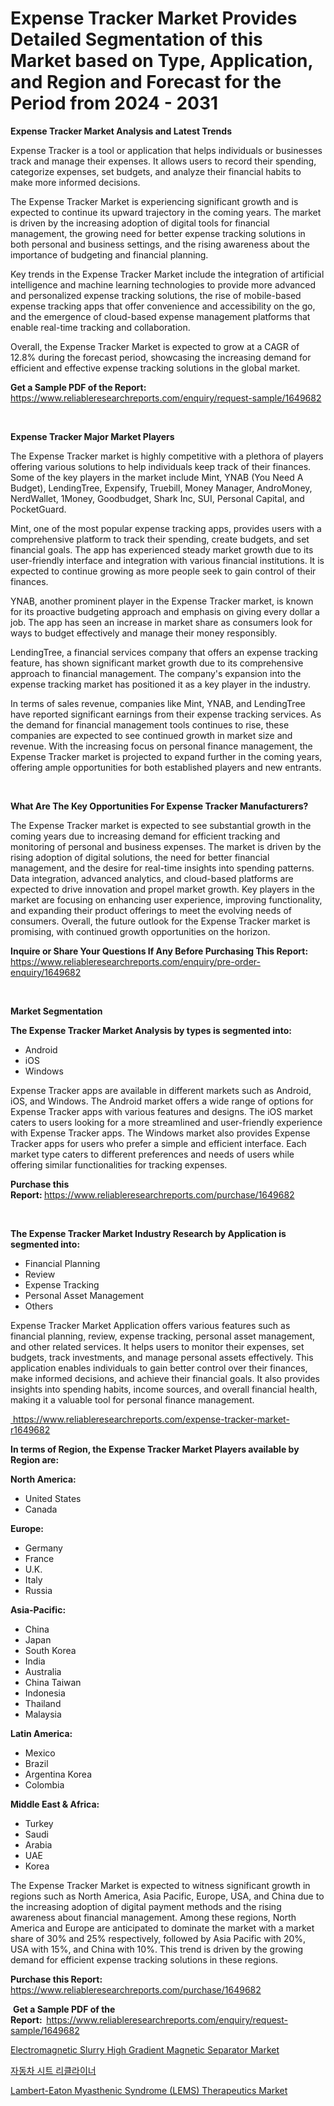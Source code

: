 <p><h1>Expense Tracker Market Provides Detailed Segmentation of this Market based on Type, Application, and Region and Forecast for the Period from 2024 - 2031</h1></p><p><strong>Expense Tracker Market Analysis and Latest Trends</strong></p>
<p><p>Expense Tracker is a tool or application that helps individuals or businesses track and manage their expenses. It allows users to record their spending, categorize expenses, set budgets, and analyze their financial habits to make more informed decisions.</p><p>The Expense Tracker Market is experiencing significant growth and is expected to continue its upward trajectory in the coming years. The market is driven by the increasing adoption of digital tools for financial management, the growing need for better expense tracking solutions in both personal and business settings, and the rising awareness about the importance of budgeting and financial planning.</p><p>Key trends in the Expense Tracker Market include the integration of artificial intelligence and machine learning technologies to provide more advanced and personalized expense tracking solutions, the rise of mobile-based expense tracking apps that offer convenience and accessibility on the go, and the emergence of cloud-based expense management platforms that enable real-time tracking and collaboration.</p><p>Overall, the Expense Tracker Market is expected to grow at a CAGR of 12.8% during the forecast period, showcasing the increasing demand for efficient and effective expense tracking solutions in the global market.</p></p>
<p><strong>Get a Sample PDF of the Report:&nbsp;</strong> <a href="https://www.reliableresearchreports.com/enquiry/request-sample/1649682">https://www.reliableresearchreports.com/enquiry/request-sample/1649682</a></p>
<p>&nbsp;</p>
<p><strong>Expense Tracker Major Market Players</strong></p>
<p><p>The Expense Tracker market is highly competitive with a plethora of players offering various solutions to help individuals keep track of their finances. Some of the key players in the market include Mint, YNAB (You Need A Budget), LendingTree, Expensify, Truebill, Money Manager, AndroMoney, NerdWallet, 1Money, Goodbudget, Shark Inc, SUI, Personal Capital, and PocketGuard.</p><p>Mint, one of the most popular expense tracking apps, provides users with a comprehensive platform to track their spending, create budgets, and set financial goals. The app has experienced steady market growth due to its user-friendly interface and integration with various financial institutions. It is expected to continue growing as more people seek to gain control of their finances.</p><p>YNAB, another prominent player in the Expense Tracker market, is known for its proactive budgeting approach and emphasis on giving every dollar a job. The app has seen an increase in market share as consumers look for ways to budget effectively and manage their money responsibly.</p><p>LendingTree, a financial services company that offers an expense tracking feature, has shown significant market growth due to its comprehensive approach to financial management. The company's expansion into the expense tracking market has positioned it as a key player in the industry.</p><p>In terms of sales revenue, companies like Mint, YNAB, and LendingTree have reported significant earnings from their expense tracking services. As the demand for financial management tools continues to rise, these companies are expected to see continued growth in market size and revenue. With the increasing focus on personal finance management, the Expense Tracker market is projected to expand further in the coming years, offering ample opportunities for both established players and new entrants.</p></p>
<p>&nbsp;</p>
<p><strong>What Are The Key Opportunities For Expense Tracker Manufacturers?</strong></p>
<p><p>The Expense Tracker market is expected to see substantial growth in the coming years due to increasing demand for efficient tracking and monitoring of personal and business expenses. The market is driven by the rising adoption of digital solutions, the need for better financial management, and the desire for real-time insights into spending patterns. Data integration, advanced analytics, and cloud-based platforms are expected to drive innovation and propel market growth. Key players in the market are focusing on enhancing user experience, improving functionality, and expanding their product offerings to meet the evolving needs of consumers. Overall, the future outlook for the Expense Tracker market is promising, with continued growth opportunities on the horizon.</p></p>
<p><strong>Inquire or Share Your Questions If Any Before Purchasing This Report:</strong> <a href="https://www.reliableresearchreports.com/enquiry/pre-order-enquiry/1649682">https://www.reliableresearchreports.com/enquiry/pre-order-enquiry/1649682</a></p>
<p>&nbsp;</p>
<p><strong>Market Segmentation</strong></p>
<p><strong>The Expense Tracker Market Analysis by types is segmented into:</strong></p>
<p><ul><li>Android</li><li>iOS</li><li>Windows</li></ul></p>
<p><p>Expense Tracker apps are available in different markets such as Android, iOS, and Windows. The Android market offers a wide range of options for Expense Tracker apps with various features and designs. The iOS market caters to users looking for a more streamlined and user-friendly experience with Expense Tracker apps. The Windows market also provides Expense Tracker apps for users who prefer a simple and efficient interface. Each market type caters to different preferences and needs of users while offering similar functionalities for tracking expenses.</p></p>
<p><strong>Purchase this Report:&nbsp;</strong><a href="https://www.reliableresearchreports.com/purchase/1649682">https://www.reliableresearchreports.com/purchase/1649682</a></p>
<p>&nbsp;</p>
<p><strong>The Expense Tracker Market Industry Research by Application is segmented into:</strong></p>
<p><ul><li>Financial Planning</li><li>Review</li><li>Expense Tracking</li><li>Personal Asset Management</li><li>Others</li></ul></p>
<p><p>Expense Tracker Market Application offers various features such as financial planning, review, expense tracking, personal asset management, and other related services. It helps users to monitor their expenses, set budgets, track investments, and manage personal assets effectively. This application enables individuals to gain better control over their finances, make informed decisions, and achieve their financial goals. It also provides insights into spending habits, income sources, and overall financial health, making it a valuable tool for personal finance management.</p></p>
<p><a href="https://www.reliableresearchreports.com/expense-tracker-market-r1649682">&nbsp;https://www.reliableresearchreports.com/expense-tracker-market-r1649682</a></p>
<p><strong>In terms of Region, the Expense Tracker Market Players available by Region are:</strong></p>
<p>
    <p> <strong> North America: </strong>
        <ul>
            <li>United States</li>
            <li>Canada</li>
        </ul>
        </p> 
    <p> <strong> Europe: </strong>
        <ul>
            <li>Germany</li>
            <li>France</li>
            <li>U.K.</li>
            <li>Italy</li>
            <li>Russia</li>
        </ul>
        </p> 
    <p> <strong> Asia-Pacific: </strong>
        <ul>
            <li>China</li>
            <li>Japan</li>
            <li>South Korea</li>
            <li>India</li>
            <li>Australia</li>
            <li>China Taiwan</li>
            <li>Indonesia</li>
            <li>Thailand</li>
            <li>Malaysia</li>
        </ul>
        </p> 
    <p> <strong> Latin America: </strong>
        <ul>
            <li>Mexico</li>
            <li>Brazil</li>
            <li>Argentina Korea</li>
            <li>Colombia</li>
        </ul>
        </p> 
    <p> <strong> Middle East & Africa: </strong>
        <ul>
            <li>Turkey</li>
            <li>Saudi</li>
            <li>Arabia</li>
            <li>UAE</li>
            <li>Korea</li>
        </ul>
    </p>
    </p>
<p><p>The Expense Tracker Market is expected to witness significant growth in regions such as North America, Asia Pacific, Europe, USA, and China due to the increasing adoption of digital payment methods and the rising awareness about financial management. Among these regions, North America and Europe are anticipated to dominate the market with a market share of 30% and 25% respectively, followed by Asia Pacific with 20%, USA with 15%, and China with 10%. This trend is driven by the growing demand for efficient expense tracking solutions in these regions.</p></p>
<p><strong>Purchase this Report: </strong><a href="https://www.reliableresearchreports.com/purchase/1649682">https://www.reliableresearchreports.com/purchase/1649682</a></p>
<p>&nbsp;<strong>Get a Sample PDF of the Report:&nbsp;&nbsp;</strong><a href="https://www.reliableresearchreports.com/enquiry/request-sample/1649682">https://www.reliableresearchreports.com/enquiry/request-sample/1649682</a></p>
<p><strong></strong></p>
<p><p><a href="https://www.linkedin.com/pulse/electromagnetic-slurry-high-gradient-magnetic-separator-market-3erof?trackingId=9Xgq3osz%2F4aoeMkHY6JOEQ%3D%3D">Electromagnetic Slurry High Gradient Magnetic Separator Market</a></p><p><a href="https://github.com/laholand/Market-Research-Report-List-3/blob/main/250466060623.md">자동차 시트 리클라이너</a></p><p><a href="https://www.linkedin.com/pulse/lambert-eaton-myasthenic-syndrome-lems-therapeutics-market-wfogf?trackingId=cb9Ru0MJYZvyVqDQ7Z5BUw%3D%3D">Lambert-Eaton Myasthenic Syndrome (LEMS) Therapeutics Market</a></p></p>